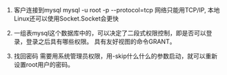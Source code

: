 1. 客户连接到mysql
    mysql -u root -p --protocol=tcp
    网络只能用TCP/IP,   本地 Linux还可以使用Socket.Socket会更快
2. 一组表mysql这个数据库中的，可以决定了二段式权限控制，即是否可以登录，登录之后具有哪些权限。
    具有友好视图的命令GRANT。

3. 找回密码
    需要用系统管理员权限，用-skip什么什么的参数启动，就可以重新设置root用户的密码。